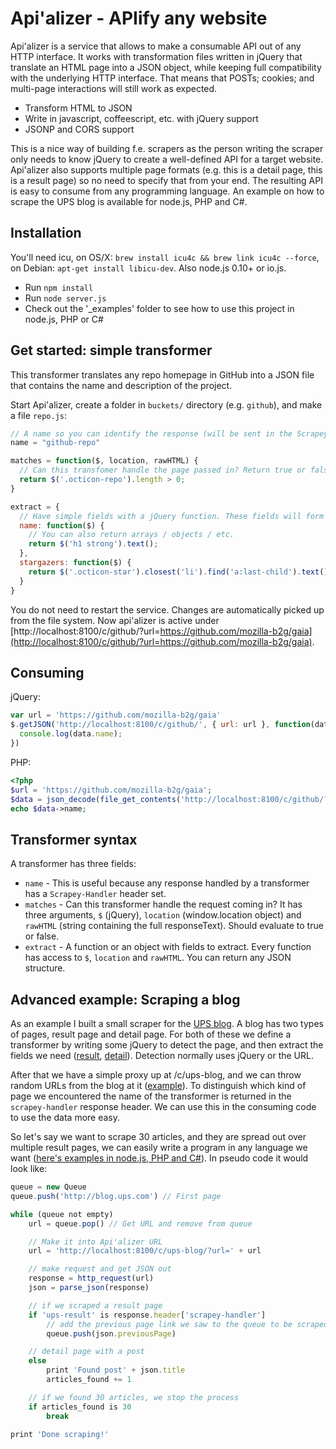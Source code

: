 # Api'alizer - APIify any website

Api'alizer is a service that allows to make a consumable API out of any HTTP interface. It works with transformation files written in jQuery that translate an HTML page into a JSON object, while keeping full compatibility with the underlying HTTP interface. That means that POSTs; cookies; and multi-page interactions will still work as expected.

* Transform HTML to JSON
* Write in javascript, coffeescript, etc. with jQuery support
* JSONP and CORS support

This is a nice way of building f.e. scrapers as the person writing the scraper only needs to know jQuery to create a well-defined API for a target website. Api'alizer also supports multiple page formats (e.g. this is a detail page, this is a result page) so no need to specify that from your end. The resulting API is easy to consume from any programming language. An example on how to scrape the UPS blog is available for node.js, PHP and C#.

## Installation

You'll need icu, on OS/X: `brew install icu4c && brew link icu4c --force`, on Debian: `apt-get install libicu-dev`. Also node.js 0.10+ or io.js.

* Run `npm install`
* Run `node server.js`
* Check out the '_examples' folder to see how to use this project in node.js, PHP or C#

## Get started: simple transformer

This transformer translates any repo homepage in GitHub into a JSON file that contains the name and description of the project.

Start Api'alizer, create a folder in `buckets/` directory (e.g. `github`), and make a file `repo.js`:

```js
// A name so you can identify the response (will be sent in the Scrapey-Handler header)
name = "github-repo"

matches = function($, location, rawHTML) {
  // Can this transfomer handle the page passed in? Return true or false. Can use jQuery, location object (window.location) or rawHTML to decide
  return $('.octicon-repo').length > 0;
}

extract = {
  // Have simple fields with a jQuery function. These fields will form your response.
  name: function($) {
    // You can also return arrays / objects / etc.
    return $('h1 strong').text();
  },
  stargazers: function($) {
    return $('.octicon-star').closest('li').find('a:last-child').text()
  }
}
```

You do not need to restart the service. Changes are automatically picked up from the file system. Now api'alizer is active under [http://localhost:8100/c/github/?url=https://github.com/mozilla-b2g/gaia](http://localhost:8100/c/github/?url=https://github.com/mozilla-b2g/gaia).

## Consuming

jQuery:

```js
var url = 'https://github.com/mozilla-b2g/gaia'
$.getJSON('http://localhost:8100/c/github/', { url: url }, function(data) {
  console.log(data.name);
})
```

PHP:

```php
<?php
$url = 'https://github.com/mozilla-b2g/gaia';
$data = json_decode(file_get_contents('http://localhost:8100/c/github/?' . http_build_query(array('url'=>$url))));
echo $data->name;
```

## Transformer syntax

A transformer has three fields:

* `name` - This is useful because any response handled by a transformer has a `Scrapey-Handler` header set.
* `matches` - Can this transformer handle the request coming in? It has three arguments, `$` (jQuery), `location` (window.location object) and `rawHTML` (string containing the full responseText). Should evaluate to true or false.
* `extract` - A function or an object with fields to extract. Every function has access to `$`, `location` and `rawHTML`. You can return any JSON structure.

## Advanced example: Scraping a blog

As an example I built a small scraper for the [UPS blog](http://blog.ups.com/). A blog has two types of pages, result page and detail page. For both of these we define a transformer by writing some jQuery to detect the page, and then extract the fields we need ([result](/janjongboom/apializer/blob/master/buckets/ups-blog/index.js), [detail](/janjongboom/apializer/blob/master/buckets/ups-blog/detail.js)). Detection normally uses jQuery or the URL.

After that we have a simple proxy up at /c/ups-blog, and we can throw random URLs from the blog at it ([example](http://localhost:8100/c/ups-blog/?url=http://blog.ups.com/page/2/)). To distinguish which kind of page we encountered the name of the transformer is returned in the `scrapey-handler` response header. We can use this in the consuming code to use the data more easy.

So let's say we want to scrape 30 articles, and they are spread out over multiple result pages, we can easily write a program in any language we want ([here's examples in node.js, PHP and C#](/janjongboom/apializer/tree/master/_examples/ups)). In pseudo code it would look like:

```js
queue = new Queue
queue.push('http://blog.ups.com') // First page

while (queue not empty)
    url = queue.pop() // Get URL and remove from queue

    // Make it into Api'alizer URL
    url = 'http://localhost:8100/c/ups-blog/?url=' + url

    // make request and get JSON out
    response = http_request(url)
    json = parse_json(response)

    // if we scraped a result page
    if 'ups-result' is response.header['scrapey-handler']
        // add the previous page link we saw to the queue to be scraped
        queue.push(json.previousPage)

    // detail page with a post
    else
        print 'Found post' + json.title
        articles_found += 1

    // if we found 30 articles, we stop the process
    if articles_found is 30
        break

print 'Done scraping!'
```
